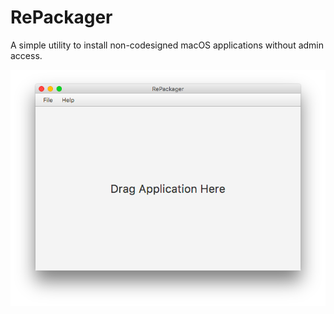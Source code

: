# RePackager
A simple utility to install non-codesigned macOS applications without admin access.

![RePackager](/screenshot.png)
